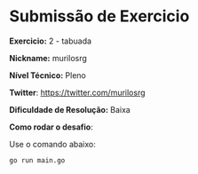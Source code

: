 # Submissão de Exercicio

**Exercicio:** 2 - tabuada

**Nickname:** murilosrg

**Nível Técnico:** Pleno

**Twitter**: https://twitter.com/murilosrg

**Dificuldade de Resolução:** Baixa

**Como rodar o desafio**:

Use o comando abaixo:

```bash
go run main.go
```
